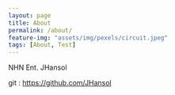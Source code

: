 ```yaml
---
layout: page
title: About
permalink: /about/
feature-img: "assets/img/pexels/circuit.jpeg"
tags: [About, Test]
---
```


NHN Ent. JHansol

git : https://github.com/JHansol